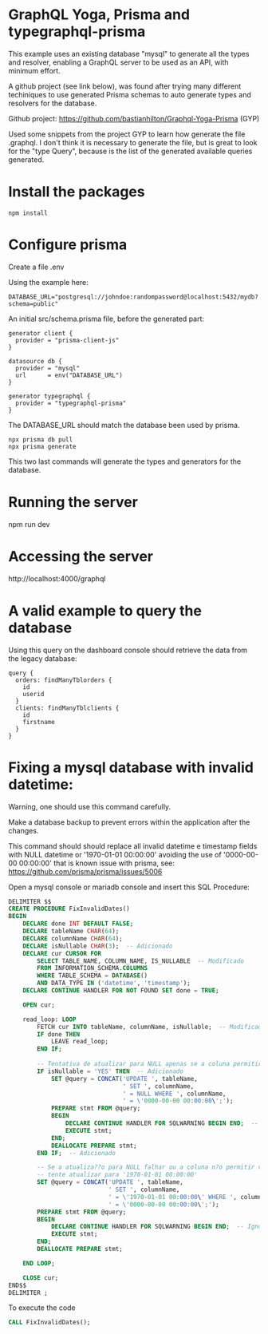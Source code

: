 # GraphQL Yoga, Prisma and typegraphql-prisma

This example uses an existing database "mysql" to generate all the types and resolver, enabling a GraphQL server to be used as an API, with minimum effort.

A github project (see link below), was found after trying many different techiniques to use generated Prisma schemas to auto generate types and resolvers for the database.

Github project: https://github.com/bastianhilton/Graphql-Yoga-Prisma (GYP)

Used some snippets from the project GYP to learn how generate the file .graphql. I don't think it is necessary to generate the file, but is great to look for the "type Query", because is the list of the generated available queries generated.


# Install the packages

```
npm install
```

# Configure prisma

Create a file .env

Using the example here:

```
DATABASE_URL="postgresql://johndoe:randompassword@localhost:5432/mydb?schema=public"
```

An initial src/schema.prisma file, before the generated part:

```
generator client {
  provider = "prisma-client-js"
}

datasource db {
  provider = "mysql"
  url      = env("DATABASE_URL")
}

generator typegraphql {
  provider = "typegraphql-prisma"
}
```

The DATABASE_URL should match the database been used by prisma.

```
npx prisma db pull
npx prisma generate
```

This two last commands will generate the types and generators for the database.

# Running the server

npm run dev

# Accessing the server

http://localhost:4000/graphql

# A valid example to query the database

Using this query on the dashboard console should retrieve the data from the legacy database:

```
query {
  orders: findManyTblorders {
    id
    userid
  }
  clients: findManyTblclients {
    id
    firstname
  }
}
```

# Fixing a mysql database with invalid datetime:

Warning, one should use this command carefully.

Make a database backup to prevent errors within the application after the changes.

This command should should replace all invalid datetime e timestamp fields with NULL datetime or '1970-01-01 00:00:00' avoiding the use of '0000-00-00 00:00:00' that is known issue with prisma, see: https://github.com/prisma/prisma/issues/5006

Open a mysql console or mariadb console and insert this SQL Procedure:


```SQL
DELIMITER $$
CREATE PROCEDURE FixInvalidDates()
BEGIN
    DECLARE done INT DEFAULT FALSE;
    DECLARE tableName CHAR(64);
    DECLARE columnName CHAR(64);
    DECLARE isNullable CHAR(3);  -- Adicionado
    DECLARE cur CURSOR FOR 
        SELECT TABLE_NAME, COLUMN_NAME, IS_NULLABLE  -- Modificado
        FROM INFORMATION_SCHEMA.COLUMNS 
        WHERE TABLE_SCHEMA = DATABASE() 
        AND DATA_TYPE IN ('datetime', 'timestamp');
    DECLARE CONTINUE HANDLER FOR NOT FOUND SET done = TRUE;

    OPEN cur;

    read_loop: LOOP
        FETCH cur INTO tableName, columnName, isNullable;  -- Modificado
        IF done THEN
            LEAVE read_loop;
        END IF;
        
        -- Tentativa de atualizar para NULL apenas se a coluna permitir valores nulos
        IF isNullable = 'YES' THEN  -- Adicionado
            SET @query = CONCAT('UPDATE ', tableName, 
                                ' SET ', columnName, 
                                ' = NULL WHERE ', columnName, 
                                ' = \'0000-00-00 00:00:00\';');
            PREPARE stmt FROM @query;
            BEGIN
                DECLARE CONTINUE HANDLER FOR SQLWARNING BEGIN END;  -- Ignorar avisos
                EXECUTE stmt;
            END;
            DEALLOCATE PREPARE stmt;
        END IF;  -- Adicionado

        -- Se a atualiza??o para NULL falhar ou a coluna n?o permitir valores nulos, 
        -- tente atualizar para '1970-01-01 00:00:00'
        SET @query = CONCAT('UPDATE ', tableName, 
                            ' SET ', columnName, 
                            ' = \'1970-01-01 00:00:00\' WHERE ', columnName, 
                            ' = \'0000-00-00 00:00:00\';');
        PREPARE stmt FROM @query;
        BEGIN
            DECLARE CONTINUE HANDLER FOR SQLWARNING BEGIN END;  -- Ignorar avisos
            EXECUTE stmt;
        END;
        DEALLOCATE PREPARE stmt;

    END LOOP;

    CLOSE cur;
END$$
DELIMITER ;

```

To execute the code

```SQL
CALL FixInvalidDates();
```
